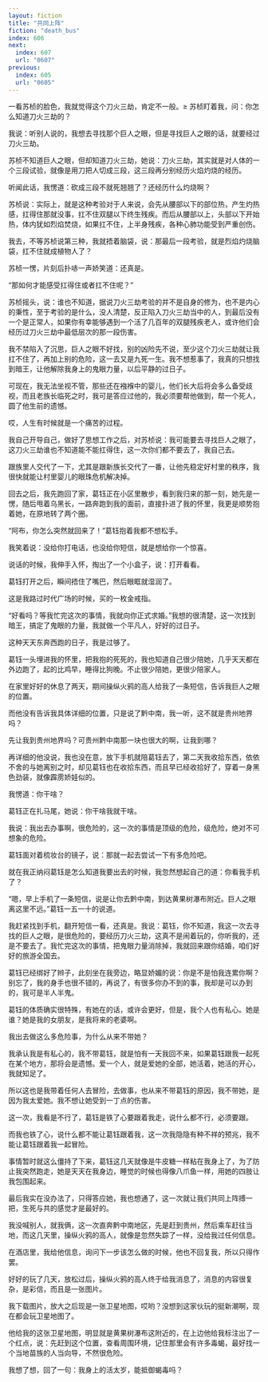```yaml
---
layout: fiction
title: "共同上阵"
fiction: "death_bus"
index: 606
next:
  index: 607
  url: "0607"
previous:
  index: 605
  url: "0605"
---
```

一看苏桢的脸色，我就觉得这个刀火三劫，肯定不一般。≥   苏桢盯着我，问：你怎么知道刀火三劫的？

我说：听别人说的，我想去寻找那个巨人之眼，但是寻找巨人之眼的话，就要经过刀火三劫。

苏桢不知道巨人之眼，但却知道刀火三劫，她说：刀火三劫，其实就是对人体的一个三段试验，就像是用刀把人切成三段，这三段再分别经历火焰灼烧的经历。

听闻此话，我愣道：砍成三段不就死翘翘了？还经历什么灼烧啊？

苏桢说：实际上，就是这种考验对于人来说，会先从腰部以下的部位热，产生灼热感，扛得住那就没事，扛不住双腿以下终生残疾。而后从腰部以上，头部以下开始热，体内犹如烈焰焚烧，如果扛不住，上半身残疾，各种心肺功能受到严重创伤。

我去，不等苏桢说第三种，我就捂着脑袋，说：那最后一段考验，就是烈焰灼烧脑袋，扛不住就成植物人了？

苏桢一愣，片刻后扑哧一声娇笑道：还真是。

“那如何才能感受扛得住或者扛不住呢？”

苏桢摇头，说：谁也不知道，据说刀火三劫考验的并不是自身的修为，也不是内心的秉性，至于考验的是什么，没人清楚，反正陷入刀火三劫当中的人，到最后没有一个是正常人，如果你有幸能够遇到一个活了几百年的双腿残疾老人，或许他们会经历过刀火三劫中最低层次的那一段伤害。

我不禁陷入了沉思，巨人之眼不好找，别的凶险先不说，至少这个刀火三劫就让我扛不住了，再加上别的危险，这一去又是九死一生。我不想惹事了，我真的只想找到暗王，让他解除我身上的鬼眼力量，以后平静的过日子。

可现在，我无法坐视不管，那些还在襁褓中的婴儿，他们长大后将会多么备受歧视，而且老族长临死之时，我可是答应过他的，我必须要帮他做到，帮一个死人，圆了他生前的遗憾。

哎，人生有时候就是一个痛苦的过程。

我自己开导自己，做好了思想工作之后，对苏桢说：我可能要去寻找巨人之眼了，这刀火三劫谁也不知道能不能扛得住，这一次你们都不要去了，我自己去。

跟族里人交代了一下，尤其是跟新族长交代了一番，让他先稳定好村里的秩序，我很快就能让村里婴儿的眼珠危机解决掉。

回去之后，我先跑回了家，葛钰正在小区里散步，看到我归来的那一刻，她先是一愣，随后甩着乌黑长，一路奔跑到我的面前，直接扑进了我的怀里，我更是顺势抱着她，在原地转了两个圈。

“阿布，你怎么突然就回来了！”葛钰抱着我都不想松手。

我笑着说：没给你打电话，也没给你短信，就是想给你一个惊喜。

说话的时候，我伸手入怀，掏出了一个小盒子，说：打开看看。

葛钰打开之后，瞬间捂住了嘴巴，然后眼眶就湿润了。

这是我路过时代广场的时候，买的一枚金戒指。

“好看吗？等我忙完这次的事情，我就向你正式求婚。”我想的很清楚，这一次找到暗王，搞定了鬼眼的力量，我就做一个平凡人，好好的过日子。

这种天天东奔西跑的日子，我是过够了。

葛钰一头埋进我的怀里，把我抱的死死的，我也知道自己很少陪她，几乎天天都在外边跑了，起的比鸡早，睡得比狗晚。不止很少陪她，更很少陪家人。

在家里好好的休息了两天，期间操纵火鸦的高人给我了一条短信，告诉我巨人之眼的位置。

而他没有告诉我具体详细的位置，只是说了黔中南，我一听，这不就是贵州地界吗？

先让我到贵州地界吗？可贵州黔中南那一块也很大的啊，让我到哪？

再详细的他没说，我也没在意，放下手机就陪葛钰去了，第二天我收拾东西，依依不舍的与她离别之时，却见葛钰也在收拾东西，而且早已经收拾好了，穿着一身黑色劲装，就像霹雳娇娃似的。

我愣道：你干啥？

葛钰正在扎马尾，她说：你干啥我就干啥。

我说：我出去办事啊，很危险的，这一次的事情是顶级的危险，级危险，绝对不可想象的危险。

葛钰面对着梳妆台的镜子，说：那就一起去尝试一下有多危险吧。

就在我正纳闷葛钰是怎么知道我要出去的时候，我忽然想起自己的道：你看我手机了？

“嗯，早上手机了一条短信，说是让你去黔中南，到达黄果树瀑布附近。巨人之眼离这里不远。”葛钰一五一十的说道。

我赶紧找到手机，翻开短信一看，还真是。我说：葛钰，你不知道，我这一次去寻找的巨人之眼，是很危险的，要经历刀火三劫，这真不是闹着玩的，你听我的，还是不要去了。我忙完这次的事情，把鬼眼力量消除掉，我就回来跟你结婚，咱们好好的旅游全国去。

葛钰已经绑好了辫子，此刻坐在我旁边，略显娇媚的说：你是不是怕我连累你啊？别忘了，我的身手也很不错的，再说了，有很多你办不到的事，我却是可以办到的，我可是半人半鬼。

葛钰的体质确实很特殊，有她在的话，或许会更好，但是，我个人也有私心。她是谁？她是我的女朋友，是我将来的老婆啊。

我出去做这么多危险事，为什么从来不带她？

我承认我是有私心的，我不带葛钰，就是怕有一天我回不来，如果葛钰跟我一起死在某个地方，那将会是遗憾。爱一个人，就是爱她的全部，她活着，她活的开心，我就知足了。

所以这也是我带着任何人去冒险，去做事，也从来不带葛钰的原因，我不带她，是因为我太爱她。我不想让她受到一丁点的伤害。

这一次，我看是不行了，葛钰是铁了心要跟着我走，说什么都不行，必须要跟。

而我也铁了心，说什么都不能让葛钰跟着我，这一次我隐隐有种不祥的预兆，我不能让葛钰跟着我一起冒险。

事情暂时就这么僵持了下来，葛钰这几天就像是牛皮糖一样粘在我身上了，为了防止我突然跑走，她是天天在我身边，睡觉的时候也得像八爪鱼一样，用她的四肢让我包围起来。

最后我实在没办法了，只得答应她，我也想通了，这一次就让我们共同上阵搏一把，生死与共的感觉才是最好的。

我没喊别人，就我俩，这一次直奔黔中南地区，先是赶到贵州，然后乘车赶往当地，而这几天里，操纵火鸦的高人，就像是忽然失踪了一样，没给我过任何信息。

在酒店里，我给他信息，询问下一步该怎么做的时候，他也不回复我，所以只得作罢。

好好的玩了几天，放松过后，操纵火鸦的高人终于给我消息了，消息的内容很复杂，是彩信，而且是一张图片。

我下载图片，放大之后现是一张卫星地图，哎哟？没想到这家伙玩的挺新潮啊，现在都会玩卫星地图了。

他给我的这张卫星地图，明显就是黄果树瀑布这附近的，在上边他给我标注出了一个红点，说：先赶到这个位置，查看周围环境，记住那里会有许多毒蝎，最好找一个当地苗族的人当向导，不然很危险。

我想了想，回了一句：我身上的活太岁，能抵御蝎毒吗？
